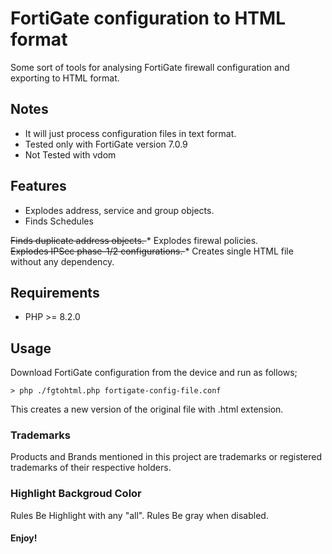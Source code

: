 # FortiGate configuration to HTML format
Some sort of tools for analysing FortiGate firewall configuration and exporting to HTML format.

## Notes
* It will just process configuration files in text format.
* Tested only with FortiGate version 7.0.9
* Not Tested with vdom


## Features
* Explodes address, service and group objects.<br />
* Finds Schedules<br />
<del>
 Finds duplicate address objects.
</del>
* Explodes firewal policies.<br />
<del>
 Explodes IPSec phase-1/2 configurations.
</del>
* Creates single HTML file without any dependency.

## Requirements
* PHP >= 8.2.0

## Usage
Download FortiGate configuration from the device and run as follows;

	> php ./fgtohtml.php fortigate-config-file.conf

This creates a new version of the original file with .html extension.

### Trademarks
Products and Brands mentioned in this project are trademarks or registered trademarks of their respective holders.


### Highlight Backgroud Color
  Rules Be Highlight with any "all".
  Rules Be gray when disabled.

#### Enjoy!
